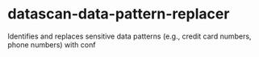 # datascan-data-pattern-replacer
Identifies and replaces sensitive data patterns (e.g., credit card numbers, phone numbers) with conf
